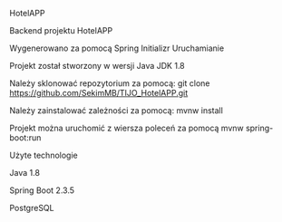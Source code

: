 HotelAPP

Backend projektu HotelAPP

Wygenerowano za pomocą Spring Initializr
Uruchamianie

Projekt został stworzony w wersji Java JDK 1.8

Należy sklonować repozytorium za pomocą:
git clone https://github.com/SekimMB/TIJO_HotelAPP.git

Należy zainstalować zależności za pomocą:
mvnw install

Projekt można uruchomić z wiersza poleceń za pomocą mvnw spring-boot:run

Użyte technologie

Java 1.8

Spring Boot 2.3.5

PostgreSQL
